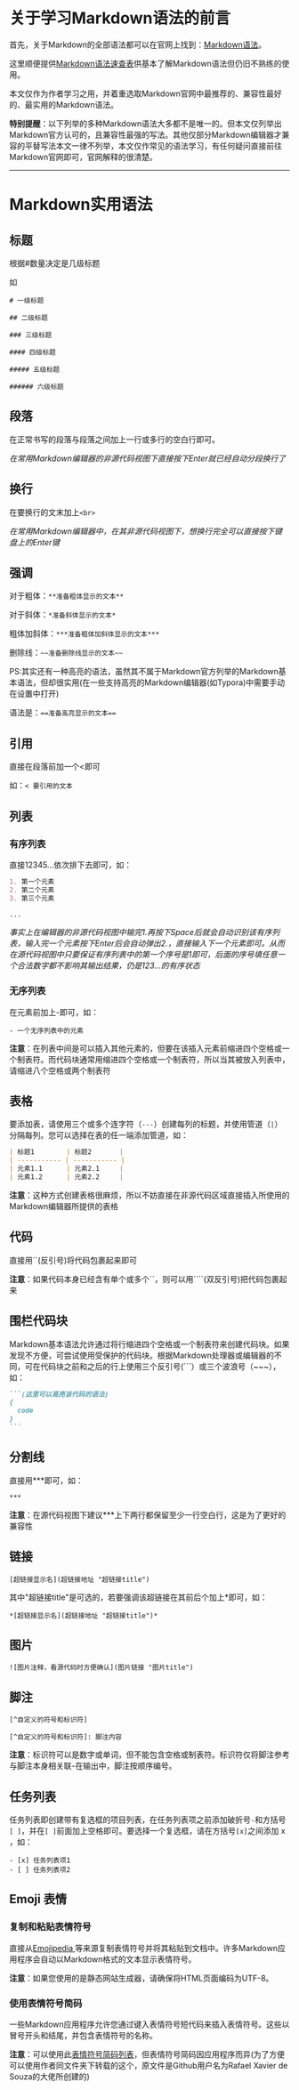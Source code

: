 # 关于学习Markdown语法的前言

首先，关于Markdown的全部语法都可以在官网上找到：[Markdown语法](https://markdown.com.cn/basic-syntax/ "Markdown官网的教程")。

这里顺便提供[Markdown语法速查表](https://markdown.com.cn/cheat-sheet.html "快速检索Markdown的各种语法")供基本了解Markdown语法但仍旧不熟练的使用。

本文仅作为作者学习之用，并着重选取Markdown官网中最推荐的、兼容性最好的、最实用的Markdown语法。

**特别提醒**：以下列举的多种Markdown语法大多都不是唯一的。但本文仅列举出Markdown官方认可的，且兼容性最强的写法。其他仅部分Markdown编辑器才兼容的平替写法本文一律不列举，本文仅作常见的语法学习，有任何疑问直接前往Markdown官网即可，官网解释的很清楚。

***

# Markdown实用语法

## 标题

根据#数量决定是几级标题

如

`# 一级标题`

`## 二级标题`

`### 三级标题`

`#### 四级标题`

`##### 五级标题`

`###### 六级标题`

## 段落

在正常书写的段落与段落之间加上一行或多行的空白行即可。

*在常用Markdown编辑器的非源代码视图下直接按下Enter就已经自动分段换行了*

## 换行

在要换行的文末加上`<br>`

*在常用Markdown编辑器中，在其非源代码视图下，想换行完全可以直接按下键盘上的Enter键*

## 强调

对于粗体：`**准备粗体显示的文本**`

对于斜体：`*准备斜体显示的文本*`

粗体加斜体：`***准备粗体加斜体显示的文本***`

删除线：`~~准备删除线显示的文本~~`

PS:其实还有一种高亮的语法，虽然其不属于Markdown官方列举的Markdown基本语法，但却很实用(在一些支持高亮的Markdown编辑器(如Typora)中需要手动在设置中打开)

语法是：`==准备高亮显示的文本==`

## 引用

直接在段落前加一个&lt;即可

如：`< 要引用的文本`

## 列表

### 有序列表

直接12345...依次排下去即可，如：

```markdown
1. 第一个元素
2. 第二个元素
3. 第三个元素

...
```

*事实上在编辑器的非源代码视图中输完1.再按下Space后就会自动识别该有序列表，输入完一个元素按下Enter后会自动弹出2.，直接输入下一个元素即可。从而在源代码视图中只要保证有序列表中的第一个序号是1即可，后面的序号填任意一个合法数字都不影响其输出结果，仍是123...的有序状态*

### 无序列表

在元素前加上-即可，如：

`- 一个无序列表中的元素`

**注意**：在列表中间是可以插入其他元素的，但要在该插入元素前缩进四个空格或一个制表符。而代码块通常用缩进四个空格或一个制表符，所以当其被放入列表中，请缩进八个空格或两个制表符

## 表格

要添加表，请使用三个或多个连字符（`---`）创建每列的标题，并使用管道（`|`）分隔每列。您可以选择在表的任一端添加管道，如：

```markdown
| 标题1        | 标题2       |
| ----------- | ----------- |
| 元素1.1      | 元素2.1     |
| 元素1.2      | 元素2.2     |
```

**注意**：这种方式创建表格很麻烦，所以不妨直接在非源代码区域直接插入所使用的Markdown编辑器所提供的表格

## 代码

直接用``(反引号)将代码包裹起来即可

**注意**：如果代码本身已经含有单个或多个\``，则可以用\``\``(双反引号)把代码包裹起来

## 围栏代码块

Markdown基本语法允许通过将行缩进四个空格或一个制表符来创建代码块。如果发现不方便，可尝试使用受保护的代码块。根据Markdown处理器或编辑器的不同，可在代码块之前和之后的行上使用三个反引号(```）或三个波浪号（\~~~），如：

~~~markdown
```(这里可以高亮该代码的语法)
{
  code
}
```
~~~

## 分割线

直接用\***即可，如：

`***`

**注意**：在源代码视图下建议\***上下两行都保留至少一行空白行，这是为了更好的兼容性

## 链接

`[超链接显示名](超链接地址 "超链接title")`

其中"超链接title"是可选的，若要强调该超链接在其前后个加上*即可，如：

`*[超链接显示名](超链接地址 "超链接title")*`

## 图片

`![图片注释，看源代码时方便确认](图片链接 "图片title")`

## 脚注

`[^自定义的符号和标识符]`

`[^自定义的符号和标识符]: 脚注内容`

**注意**：标识符可以是数字或单词，但不能包含空格或制表符。标识符仅将脚注参考与脚注本身相关联-在输出中，脚注按顺序编号。

## 任务列表

任务列表即创建带有复选框的项目列表，在任务列表项之前添加破折号`-`和方括号`[ ]`，并在`[ ]`前面加上空格即可。要选择一个复选框，请在方括号`[x]`之间添加 x ，如：

```
- [x] 任务列表项1
- [ ] 任务列表项2
```

## Emoji 表情

###  复制和粘贴表情符号

直接从[Emojipedia ](https://emojipedia.org/)等来源复制表情符号并将其粘贴到文档中。许多Markdown应用程序会自动以Markdown格式的文本显示表情符号。

**注意**：如果您使用的是静态网站生成器，请确保将HTML页面编码为UTF-8。

### 使用表情符号简码

一些Markdown应用程序允许您通过键入表情符号短代码来插入表情符号。这些以冒号开头和结尾，并包含表情符号的名称。

**注意**：可以使用此[表情符号简码列表](https://gist.github.com/rxaviers/7360908)，但表情符号简码因应用程序而异(为了方便可以使用作者同文件夹下转载的这个，原文件是Github用户名为Rafael Xavier de Souza的大佬所创建的)